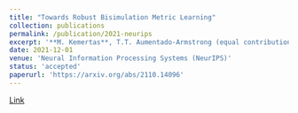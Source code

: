 ```yaml
---
title: "Towards Robust Bisimulation Metric Learning"
collection: publications
permalink: /publication/2021-neurips
excerpt: '**M. Kemertas**, T.T. Aumentado-Armstrong (equal contribution)'
date: 2021-12-01
venue: 'Neural Information Processing Systems (NeurIPS)'
status: 'accepted'
paperurl: 'https://arxiv.org/abs/2110.14096'
---
```

[Link](https://arxiv.org/abs/2110.14096)
